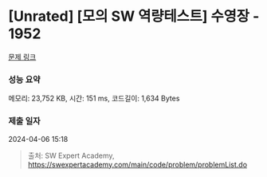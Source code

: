 # [Unrated] [모의 SW 역량테스트] 수영장 - 1952 

[문제 링크](https://swexpertacademy.com/main/code/problem/problemDetail.do?contestProbId=AV5PpFQaAQMDFAUq) 

### 성능 요약

메모리: 23,752 KB, 시간: 151 ms, 코드길이: 1,634 Bytes

### 제출 일자

2024-04-06 15:18



> 출처: SW Expert Academy, https://swexpertacademy.com/main/code/problem/problemList.do